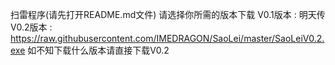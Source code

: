 扫雷程序(请先打开README.md文件)
请选择你所需的版本下载
V0.1版本 : 明天传
V0.2版本 : https://raw.githubusercontent.com/IMEDRAGON/SaoLei/master/SaoLeiV0.2.exe
如不知下载什么版本请直接下载V0.2
